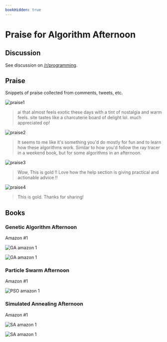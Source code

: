 ```yaml
---
bookHidden: true
---
```


# Praise for Algorithm Afternoon

## Discussion

See discussion on [/r/programming](https://www.reddit.com/r/programming/comments/1ccdcq4/algorithm_afternoon_code_clever_algorithms_on/).


## Praise

Snippets of praise collected from comments, tweets, etc.

![praise1](/praise1.png)

> ai that almost feels exotic these days with a tint of nostalgia and warm feels. site tastes like a charcuterie board of delight lol. much appreciated op!

![praise2](/praise2.png)

> It seems to me like it's something you'd do mostly for fun and to learn how these algorithms work. Similar to how you'd follow the ray tracer in a weekend book, but for some algorithms in an afternoon.

![praise3](/praise3.png)

> Wow, This is gold !! Love how the help section is giving practical and actionable advice !!

![praise4](/praise4.png)

> This is gold. Thanks for sharing!


## Books

### Genetic Algorithm Afternoon

Amazon #1

![GA amazon 1](/book_ga_amazon1.gif)

![GA amazon 1](/book_ga_amazon2.gif)

### Particle Swarm Afternoon

Amazon #1

![PSO amazon 1](/book_pso_amazon1.gif)



### Simulated Annealing Afternoon

Amazon #1

![SA amazon 1](/book_sa_amazon1.gif)

![SA amazon 1](/book_sa_amazon2.gif)